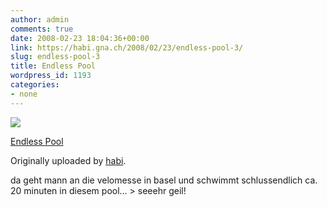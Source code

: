```yaml
---
author: admin
comments: true
date: 2008-02-23 18:04:36+00:00
link: https://habi.gna.ch/2008/02/23/endless-pool-3/
slug: endless-pool-3
title: Endless Pool
wordpress_id: 1193
categories:
- none
---
```



 [![](http://farm4.static.flickr.com/3087/2285232853_6ef27d8d63_m.jpg)](http://www.flickr.com/photos/habi/2285232853/)
   

 
  [Endless Pool](http://www.flickr.com/photos/habi/2285232853/)
    

  Originally uploaded by [habi](http://www.flickr.com/people/habi/).
 



da geht mann an die velomesse in basel und schwimmt schlussendlich ca. 20 minuten in diesem pool... > seeehr geil!
  

